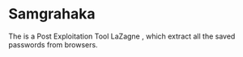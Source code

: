 # Samgrahaka
The is a Post Exploitation Tool LaZagne , which extract all the saved passwords from browsers. 
